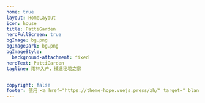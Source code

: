 ```yaml
---
home: true
layout: HomeLayout
icon: house
title: PattiGarden
heroFullScreen: true
bgImage: bg.png
bgImageDark: bg.png
bgImageStyle:
  background-attachment: fixed
heroText: PattiGarden
tagline: 雨林入户，植造秘境之家


copyright: false
footer: 使用 <a href="https://theme-hope.vuejs.press/zh/" target="_blank">VuePress Theme Hope</a> 主题 | MIT 协议, 版权所有 © 2019-至今 Mr.Hope
---
```


